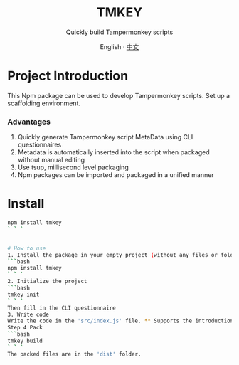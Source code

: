 <div align="center">

<h1>TMKEY</h1>

Quickly build Tampermonkey scripts



English · [中文](https://github.com/MoreBugOfDog/TMKEY/blob/main/README-zh.md)

</div>


# Project Introduction
This Npm package can be used to develop Tampermonkey scripts. Set up a scaffolding environment.
### Advantages
1. Quickly generate Tampermonkey script MetaData using CLI questionnaires
2. Metadata is automatically inserted into the script when packaged without manual editing
3. Use tsup, millisecond level packaging
4. Npm packages can be imported and packaged in a unified manner

# Install
```bash
npm install tmkey
` ` `


# How to use
1. Install the package in your empty project (without any files or folders other than.git)
```bash
npm install tmkey
` ` `
2. Initialize the project
```bash
tmkey init
` ` `
Then fill in the CLI questionnaire
3. Write code
Write the code in the 'src/index.js' file. ** Supports the introduction of npm packages **.
Step 4 Pack
```bash
tmkey build
` ` `
The packed files are in the 'dist' folder.